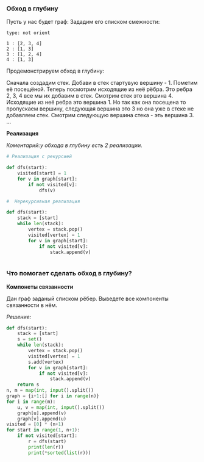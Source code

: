 ### Обход в глубину
Пусть у нас будет граф:
Зададим его списком смежности:

```graph
type: not orient

1 : [2, 3, 4]
2 : [1, 3]
3 : [1, 2, 4]
4 : [1, 3]
```

Продемонстрируем обход в глубину:

Сначала создадим стек. Добави в стек стартувую вершину - 1. Пометим её посещёной. Теперь посмотрим исходящие из неё рёбра. Это ребра 2, 3, 4 все мы их добавим в стек.
Смотрим стек это вершина 4. Исходящие из неё ребра это вершина 1. Но так как она посещена то пропускаем вершину, следующая вершина это 3 но она уже в стеке не добавляем стек. 
Смотрим следующую вершина стека - эть вершина 3. ...

**Реализация**

*Коментарий:у обхода в глубину есть 2 реализации.*

```python
# Реализация с рекурсией

def dfs(start):
    visited[start] = 1
    for v in graph[start]:
        if not visited[v]:
            dfs(v)
```

```python
#  Нерекурсивная реализация

def dfs(start):
    stack = [start]
    while len(stack):
        vertex = stack.pop()
        visited[vertex] = 1
        for v in graph[start]:
            if not visited[v]:
                stack.append(v)
    
```

### Что помогает сделать обход в глубину?

**Компонеты связанности**

Дан граф заданый списком рёбер. Выведете все компоненты связанности в нём.

*Решение:*

```python
def dfs(start):
    stack = [start]
    s = set()
    while len(stack):
        vertex = stack.pop()
        visited[vertex] = 1
        s.add(vertex)
        for v in graph[start]:
            if not visited[v]:
                stack.append(v)
    return s
n, m = map(int, input().split())
graph = {i+1:[] for i in range(n)}
for i in range(m):
    u, v = map(int, input().split())
    graph[u].append(v)
    graph[v].append(u)
visited = [0] * (n+1)
for start in range(1, n+1):
    if not visited[start]:
        r = dfs(start)
        print(len(r))
        print(*sorted(list(r)))
```


